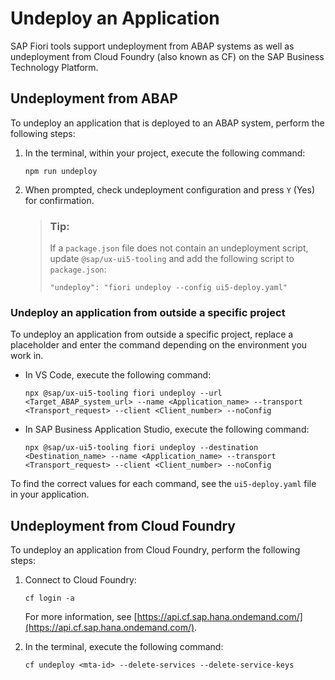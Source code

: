 <!-- loio70872c402edd425d8612ea722ad81287 -->

# Undeploy an Application

SAP Fiori tools support undeployment from ABAP systems as well as undeployment from Cloud Foundry \(also known as CF\) on the SAP Business Technology Platform.



<a name="loio70872c402edd425d8612ea722ad81287__section_mr1_m14_5pb"/>

## Undeployment from ABAP

To undeploy an application that is deployed to an ABAP system, perform the following steps:

1.  In the terminal, within your project, execute the following command:

    ```
    npm run undeploy
    ```

2.  When prompted, check undeployment configuration and press `Y` \(Yes\) for confirmation.

    > ### Tip:  
    > If a `package.json` file does not contain an undeployment script, update `@sap/ux-ui5-tooling` and add the following script to `package.json`:
    > 
    > ```
    > "undeploy": "fiori undeploy --config ui5-deploy.yaml"
    > ```




### Undeploy an application from outside a specific project

To undeploy an application from outside a specific project, replace a placeholder and enter the command depending on the environment you work in.

-   In VS Code, execute the following command:

    ```
    npx @sap/ux-ui5-tooling fiori undeploy --url <Target_ABAP_system_url> --name <Application_name> --transport <Transport_request> --client <Client_number> --noConfig
    ```

-   In SAP Business Application Studio, execute the following command:

    ```
    npx @sap/ux-ui5-tooling fiori undeploy --destination <Destination_name> --name <Application_name> --transport <Transport_request> --client <Client_number> --noConfig
    ```


To find the correct values for each command, see the `ui5-deploy.yaml` file in your application.



<a name="loio70872c402edd425d8612ea722ad81287__section_sj2_hz4_5pb"/>

## Undeployment from Cloud Foundry

To undeploy an application from Cloud Foundry, perform the following steps:

1.  Connect to Cloud Foundry:

    ```
    cf login -a
    ```

    For more information, see [https://api.cf.sap.hana.ondemand.com/](https://api.cf.sap.hana.ondemand.com/).

2.  In the terminal, execute the following command:

    ```
    cf undeploy <mta-id> --delete-services --delete-service-keys
    ```


